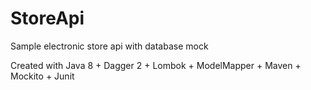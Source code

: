 # StoreApi
Sample electronic store api with database mock

Created with Java 8 + Dagger 2 + Lombok + ModelMapper + Maven + Mockito + Junit
